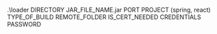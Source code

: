 .\loader
        DIRECTORY
        JAR_FILE_NAME.jar
        PORT
        PROJECT (spring, react)
        TYPE_OF_BUILD
        REMOTE_FOLDER
        IS_CERT_NEEDED
        CREDENTIALS
        PASSWORD